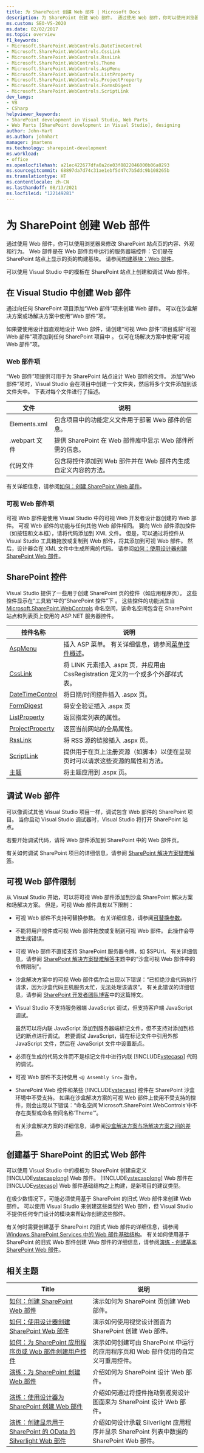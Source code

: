 ```yaml
---
title: 为 SharePoint 创建 Web 部件 | Microsoft Docs
description: 为 SharePoint 创建 Web 部件。 通过使用 Web 部件，你可以使用浏览器来修改 SharePoint 站点页的内容、外观和行为。
ms.custom: SEO-VS-2020
ms.date: 02/02/2017
ms.topic: overview
f1_keywords:
- Microsoft.SharePoint.WebControls.DateTimeControl
- Microsoft.SharePoint.WebControls.CssLink
- Microsoft.SharePoint.WebControls.RssLink
- Microsoft.SharePoint.WebControls.Theme
- Microsoft.SharePoint.WebControls.AspMenu
- Microsoft.SharePoint.WebControls.ListProperty
- Microsoft.SharePoint.WebControls.ProjectProperty
- Microsoft.SharePoint.WebControls.FormsDigest
- Microsoft.SharePoint.WebControls.ScriptLink
dev_langs:
- VB
- CSharp
helpviewer_keywords:
- SharePoint development in Visual Studio, Web Parts
- Web Parts [SharePoint development in Visual Studio], designing
author: John-Hart
ms.author: johnhart
manager: jmartens
ms.technology: sharepoint-development
ms.workload:
- office
ms.openlocfilehash: a21ec422677dfa0a2de03f8822046000b06a0293
ms.sourcegitcommit: 68897da7d74c31ae1ebf5d47c7b5ddc9b108265b
ms.translationtype: HT
ms.contentlocale: zh-CN
ms.lasthandoff: 08/13/2021
ms.locfileid: "122149281"
---
```

# <a name="create-web-parts-for-sharepoint"></a>为 SharePoint 创建 Web 部件
  通过使用 Web 部件，你可以使用浏览器来修改 SharePoint 站点页的内容、外观和行为。 Web 部件是在 Web 部件页中运行的服务器端控件：它们是在 SharePoint 站点上显示的页的构建基块。 请参阅[构建基块：Web 部件](/previous-versions/office/developer/sharepoint-2010/ee535520(v=office.14))。

 可以使用 Visual Studio 中的模板在 SharePoint 站点上创建和调试 Web 部件。

## <a name="create-a-web-part-in-visual-studio"></a>在 Visual Studio 中创建 Web 部件
 通过向任何 SharePoint 项目添加“Web 部件”项来创建 Web 部件。 可以在沙盒解决方案或场解决方案中使用“Web 部件”项。

 如果要使用设计器直观地设计 Web 部件，请创建“可视 Web 部件”项目或将“可视 Web 部件”项添加到任何 SharePoint 项目中 。 仅可在场解决方案中使用“可视 Web 部件”项。

### <a name="web-part-item"></a>Web 部件项
 “Web 部件”项提供可用于为 SharePoint 站点设计 Web 部件的文件。 添加“Web 部件”项时，Visual Studio 会在项目中创建一个文件夹，然后将多个文件添加到该文件夹中。 下表对每个文件进行了描述。

|文件|说明|
|----------|-----------------|
|Elements.xml|包含项目中的功能定义文件用于部署 Web 部件的信息。|
|.webpart 文件|提供 SharePoint 在 Web 部件库中显示 Web 部件所需的信息。|
|代码文件|包含将控件添加到 Web 部件并在 Web 部件内生成自定义内容的方法。|

 有关详细信息，请参阅[如何：创建 SharePoint Web 部件](../sharepoint/how-to-create-a-sharepoint-web-part.md)。

### <a name="visual-web-part-item"></a>可视 Web 部件项
 可视 Web 部件是使用 Visual Studio 中的可视 Web 开发者设计器创建的 Web 部件。 可视 Web 部件的功能与任何其他 Web 部件相同。 要向 Web 部件添加控件（如按钮和文本框），请将代码添加到 XML 文件。 但是，可以通过将控件从 Visual Studio 工具箱拖放或复制到 Web 部件，将其添加到可视 Web 部件。 然后，设计器会在 XML 文件中生成所需的代码。 请参阅[如何：使用设计器创建 SharePoint Web 部件](../sharepoint/how-to-create-a-sharepoint-web-part-by-using-a-designer.md)。

## <a name="sharepoint-controls"></a>SharePoint 控件
 Visual Studio 提供了一些用于创建 SharePoint 页的控件（如应用程序页）。 这些控件显示在“工具箱”中的“SharePoint 控件”下 。 这些控件的功能派生自 [Microsoft.SharePoint.WebControls](/previous-versions/office/sharepoint-server/ms413880(v=office.15)) 命名空间，该命名空间包含在 SharePoint 站点和列表页上使用的 ASP.NET 服务器控件。

|控件名称|说明|
|------------------|-----------------|
|[AspMenu](/previous-versions/office/sharepoint-server/ms454108(v=office.15))|插入 ASP 菜单。 有关详细信息，请参阅[菜单控件概述](/previous-versions/ecs0x9w5(v=vs.140))。|
|[CssLink](/previous-versions/office/sharepoint-server/ms439048(v=office.15))|将 LINK 元素插入 .aspx 页，并应用由 CssRegistration 定义的一个或多个外部样式表。|
|[DateTimeControl](/previous-versions/office/sharepoint-server/ms414993(v=office.15))|将日期/时间控件插入 .aspx 页。|
|[FormDigest](/previous-versions/office/sharepoint-server/ms416616(v=office.15))|将安全验证插入 .aspx 页|
|[ListProperty](/previous-versions/office/sharepoint-server/ms455032(v=office.15))|返回指定列表的属性。|
|[ProjectProperty](/previous-versions/office/sharepoint-server/ms478990(v=office.15))|返回当前网站的全局属性。|
|[RssLink](/previous-versions/office/sharepoint-server/ms457574(v=office.15))|将 RSS 源的链接插入 .aspx 页。|
|[ScriptLink](/previous-versions/office/sharepoint-server/ms411959(v=office.15))|提供用于在页上注册资源（如脚本）以便在呈现页时可以请求这些资源的属性和方法。|
|[主题](/previous-versions/office/sharepoint-server/ms460735(v=office.15))|将主题应用到 .aspx 页。|

## <a name="debug-a-web-part"></a>调试 Web 部件
 可以像调试其他 Visual Studio 项目一样，调试包含 Web 部件的 SharePoint 项目。 当你启动 Visual Studio 调试器时，Visual Studio 将打开 SharePoint 站点。

 若要开始调试代码，请将 Web 部件添加到 SharePoint 中的 Web 部件页。

 有关如何调试 SharePoint 项目的详细信息，请参阅 [SharePoint 解决方案疑难解答](../sharepoint/troubleshooting-sharepoint-solutions.md)。

## <a name="visual-web-part-limitations"></a>可视 Web 部件限制
 从 Visual Studio 开始，可以将可视 Web 部件添加到沙盒 SharePoint 解决方案和场解决方案。 但是，可视 Web 部件具有以下限制：

- 可视 Web 部件不支持可替换参数。 有关详细信息，请参阅[可替换参数](../sharepoint/replaceable-parameters.md)。

- 不能将用户控件或可视 Web 部件拖放或复制到可视 Web 部件。 此操作会导致生成错误。

- 可视 Web 部件不直接支持 SharePoint 服务器令牌，如 $SPUrl。 有关详细信息，请参阅 [SharePoint 解决方案疑难解答](../sharepoint/troubleshooting-sharepoint-solutions.md)主题中的“沙盒可视 Web 部件中的令牌限制”。

- 沙盒解决方案中的可视 Web 部件偶尔会出现以下错误：“已拒绝沙盒代码执行请求，因为沙盒代码主机服务太忙，无法处理该请求”。 有关此错误的详细信息，请参阅 [SharePoint 开发者团队博客](/archive/blogs/sharepointdev/error-the-sandboxed-code-execution-request-was-refused-because-the-sandboxed-code-host-service-was-too-busy-to-handle-the-request-ricky-kirkham#10149157)中的这篇博文。

- Visual Studio 不支持服务器端 JavaScript 调试，但支持客户端 JavaScript 调试。

   虽然可以将内联 JavaScript 添加到服务器端标记文件，但不支持对添加到标记的断点进行调试。 若要调试 JavaScript，请在标记文件中引用外部 JavaScript 文件，然后在 JavaScript 文件中设置断点。

- 必须在生成的代码文件而不是标记文件中进行内联 [!INCLUDE[vstecasp](../sharepoint/includes/vstecasp-md.md)] 代码的调试。

- 可视 Web 部件不支持使用 `<@ Assembly Src=` 指令。

- SharePoint Web 控件和某些 [!INCLUDE[vstecasp](../sharepoint/includes/vstecasp-md.md)] 控件在 SharePoint 沙盒环境中不受支持。 如果在沙盒解决方案的可视 Web 部件上使用不受支持的控件，则会出现以下错误：“命名空间‘Microsoft.SharePoint.WebControls’中不存在类型或命名空间名称‘Theme’”。

  有关沙盒解决方案的详细信息，请参阅[沙盒解决方案与场解决方案之间的差异](../sharepoint/differences-between-sandboxed-and-farm-solutions.md)。

## <a name="create-older-style-sharepoint-based-web-parts"></a>创建基于 SharePoint 的旧式 Web 部件
 可以使用 Visual Studio 中的模板为 SharePoint 创建自定义 [!INCLUDE[vstecasplong](../sharepoint/includes/vstecasplong-md.md)] Web 部件。 [!INCLUDE[vstecasplong](../sharepoint/includes/vstecasplong-md.md)] Web 部件在 [!INCLUDE[vstecasp](../sharepoint/includes/vstecasp-md.md)] Web 部件基础结构之上构建，是新项目的建议类型。

 在极少数情况下，可能必须使用基于 SharePoint 的旧式 Web 部件来创建 Web 部件。 可以使用 Visual Studio 来创建这些类型的 Web 部件，但 Visual Studio 不提供任何专门设计的模块来帮助你创建这些部件。

 有关何时需要创建基于 SharePoint 的旧式 Web 部件的详细信息，请参阅 [Windows SharePoint Services 中的 Web 部件基础结构](/previous-versions/office/developer/sharepoint-2010/ms415560(v=office.14))。 有关如何使用基于 SharePoint 的旧式 Web 部件创建 Web 部件的详细信息，请参阅[演练 - 创建基本 SharePoint Web 部件](/previous-versions/office/ms452873(v=office.14))。

## <a name="related-topics"></a>相关主题

|Title|说明|
|-----------|-----------------|
|[如何：创建 SharePoint Web 部件](../sharepoint/how-to-create-a-sharepoint-web-part.md)|演示如何为 SharePoint 页创建 Web 部件。|
|[如何：使用设计器创建 SharePoint Web 部件](../sharepoint/how-to-create-a-sharepoint-web-part-by-using-a-designer.md)|演示如何使用视觉设计图面为 SharePoint 创建 Web 部件。|
|[如何：为 SharePoint 应用程序页或 Web 部件创建用户控件](../sharepoint/how-to-create-a-user-control-for-a-sharepoint-application-page-or-web-part.md)|演示如何创建可由 SharePoint 中运行的应用程序页和 Web 部件使用的自定义可重用控件。|
|[演练：为 SharePoint 创建 Web 部件](../sharepoint/walkthrough-creating-a-web-part-for-sharepoint.md)|介绍如何为 SharePoint 设计 Web 部件。|
|[演练：使用设计器为 SharePoint 创建 Web 部件](../sharepoint/walkthrough-creating-a-web-part-for-sharepoint-by-using-a-designer.md)|介绍如何通过将控件拖动到视觉设计图面来为 SharePoint 设计 Web 部件。|
|[演练：创建显示用于 SharePoint 的 OData 的 Silverlight Web 部件](../sharepoint/walkthrough-creating-a-silverlight-web-part-that-displays-odata-for-sharepoint.md)|介绍如何设计承载 Silverlight 应用程序并显示 SharePoint 列表中数据的 SharePoint Web 部件。|